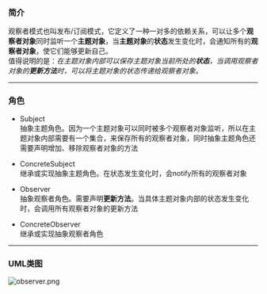 ### 简介
观察者模式也叫发布/订阅模式，它定义了一种一对多的依赖关系，可以让多个**观察者对象**同时监听一个**主题对象**，当**主题对象**的**状态**发生变化时，会通知所有的**观察者对象**，使它们能够更新自己。  
值得说明的是：*在主题对象内部可以保存主题对象当前所处的**状态**，当调用观察者对象的**更新方法**时，可以将主题对象的状态传递给观察者对象。*   

---

### 角色

* Subject  
抽象主题角色。因为一个主题对象可以同时被多个观察者对象监听，所以在主题对象内部需要有一个集合，来保存所有的观察者对象，同时抽象主题角色还需要声明增加、移除观察者对象的方法   

* ConcreteSubject  
继承或实现抽象主题角色。在状态发生变化时，会notify所有的观察者对象  

* Observer  
抽象观察者角色。需要声明**更新方法**。当具体主题对象内部的状态发生变化时，会调用所有观察者对象的更新方法  

* ConcreteObserver      
继承或实现抽象观察者角色    

---

### UML类图  

![observer.png](http://timd.cn/content/images/pictures/observer.png)  
